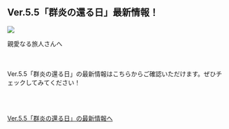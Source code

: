 ## Ver.5.5「群炎の還る日」最新情報！
<img src="https://sdk.hoyoverse.com/upload/ann/2025/03/05/209c50021d2eb6502e2ddcc094213e2c_8931986361054238234.jpg">
<p style="white-space: pre-wrap;">親愛なる旅人さんへ</p><p style="white-space: pre-wrap; min-height: 1.5em;"></p><p style="white-space: pre-wrap;">Ver.5.5「群炎の還る日」の最新情報はこちらからご確認いただけます。ぜひチェックしてみてください！</p><p style="white-space: pre-wrap;">

[Ver.5.5「群炎の還る日」の最新情報へ](https://genshin.hoyoverse.com/?sign_type=2&auth_appid=pz_MfTXnpAAy6&authkey_ver=1&utm_source=ingame&utm_medium=notice)
</p><p style="white-space: pre-wrap; min-height: 1.5em;"></p><p style="white-space: pre-wrap; min-height: 1.5em;"></p>
